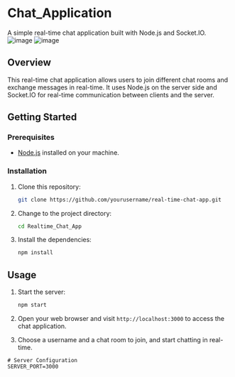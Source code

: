 # Chat_Application

A simple real-time chat application built with Node.js and Socket.IO.
![image](https://github.com/user-attachments/assets/0c87c5c3-8453-4bff-ae37-599972bdfe8d)
![image](https://github.com/user-attachments/assets/93f37f63-aaff-43e7-acf3-15d235db9c16)


## Overview

This real-time chat application allows users to join different chat rooms and exchange messages in real-time. It uses Node.js on the server side and Socket.IO for real-time communication between clients and the server.

## Getting Started

### Prerequisites

- [Node.js](https://nodejs.org/) installed on your machine.

### Installation

1. Clone this repository:

   ```bash
   git clone https://github.com/yourusername/real-time-chat-app.git
   ```

2. Change to the project directory:

   ```bash
   cd Realtime_Chat_App
   ```

3. Install the dependencies:

   ```bash
   npm install
   ```

## Usage

1. Start the server:

   ```bash
   npm start
   ```

2. Open your web browser and visit `http://localhost:3000` to access the chat application.

3. Choose a username and a chat room to join, and start chatting in real-time.



```plaintext
# Server Configuration
SERVER_PORT=3000
```

